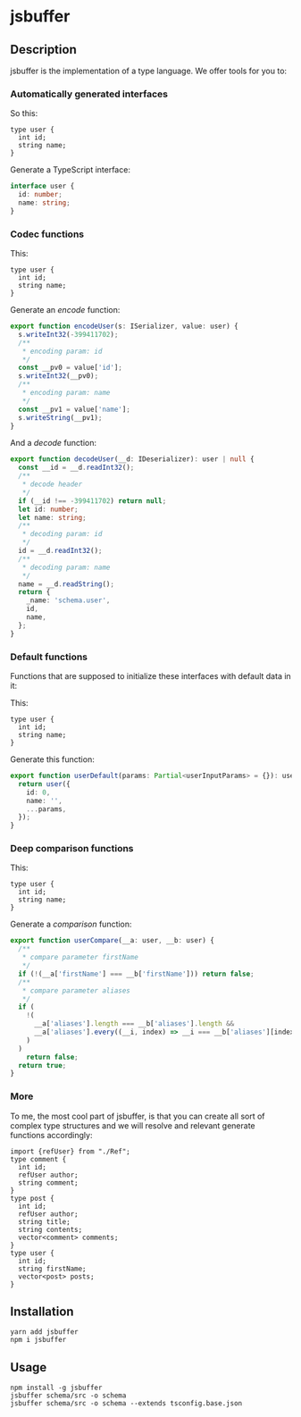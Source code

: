 # jsbuffer

## Description

jsbuffer is the implementation of a type language. We offer tools for you to:

### Automatically generated interfaces

So this:

```
type user {
  int id;
  string name;
}
```

Generate a TypeScript interface:

```ts
interface user {
  id: number;
  name: string;
}
```

### Codec functions

This:

```
type user {
  int id;
  string name;
}
```

Generate an _encode_ function:

```ts
export function encodeUser(s: ISerializer, value: user) {
  s.writeInt32(-399411702);
  /**
   * encoding param: id
   */
  const __pv0 = value['id'];
  s.writeInt32(__pv0);
  /**
   * encoding param: name
   */
  const __pv1 = value['name'];
  s.writeString(__pv1);
}
```

And a _decode_ function:

```ts
export function decodeUser(__d: IDeserializer): user | null {
  const __id = __d.readInt32();
  /**
   * decode header
   */
  if (__id !== -399411702) return null;
  let id: number;
  let name: string;
  /**
   * decoding param: id
   */
  id = __d.readInt32();
  /**
   * decoding param: name
   */
  name = __d.readString();
  return {
    _name: 'schema.user',
    id,
    name,
  };
}
```

### Default functions

Functions that are supposed to initialize these interfaces with default data in it:

This:

```
type user {
  int id;
  string name;
}
```

Generate this function:

```ts
export function userDefault(params: Partial<userInputParams> = {}): user {
  return user({
    id: 0,
    name: '',
    ...params,
  });
}
```

### Deep comparison functions

This:

```
type user {
  int id;
  string name;
}
```

Generate a _comparison_ function:

```ts
export function userCompare(__a: user, __b: user) {
  /**
   * compare parameter firstName
   */
  if (!(__a['firstName'] === __b['firstName'])) return false;
  /**
   * compare parameter aliases
   */
  if (
    !(
      __a['aliases'].length === __b['aliases'].length &&
      __a['aliases'].every((__i, index) => __i === __b['aliases'][index])
    )
  )
    return false;
  return true;
}
```

### More

To me, the most cool part of jsbuffer, is that you can create all sort of complex type structures and we will resolve and relevant generate functions accordingly:

```
import {refUser} from "./Ref";
type comment {
  int id;
  refUser author;
  string comment;
}
type post {
  int id;
  refUser author;
  string title;
  string contents;
  vector<comment> comments;
}
type user {
  int id;
  string firstName;
  vector<post> posts;
}
```

## Installation

```
yarn add jsbuffer
npm i jsbuffer
```

## Usage

```
npm install -g jsbuffer
jsbuffer schema/src -o schema
jsbuffer schema/src -o schema --extends tsconfig.base.json
```
